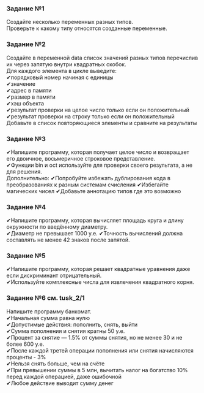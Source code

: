 ### Задание №1 
Создайте несколько переменных разных типов.  
Проверьте к какому типу относятся созданные переменные.

### Задание №2 
Создайте в переменной data список значений разных типов перечислив их через запятую внутри квадратных скобок.  
Для каждого элемента в цикле выведите:  
✔порядковый номер начиная с единицы  
✔значение  
✔адрес в памяти  
✔размер в памяти  
✔хэш объекта  
✔результат проверки на целое число только если он положительный  
✔результат проверки на строку только если он положительный  
Добавьте в список повторяющиеся элементы и сравните на результаты

### Задание №3 
✔Напишите программу, которая получает целое число и возвращает его двоичное, восьмеричное строковое представление.  
✔Функции bin и oct используйте для проверки своего результата, а не для решения.  
Дополнительно: ✔Попробуйте избежать дублирования кода в преобразованиях к разным системам счисления ✔Избегайте магических чисел ✔Добавьте аннотацию типов где это возможно

### Задание №4 
✔Напишите программу, которая вычисляет площадь круга и длину окружности по введённому диаметру.  
✔Диаметр не превышает 1000 у.е. ✔Точность вычислений должна составлять не менее 42 знаков после запятой.

### Задание №5 
✔Напишите программу, которая решает квадратные уравнения даже если дискриминант отрицательный.  
✔Используйте комплексные числа для извлечения квадратного корня.

### Задание №6  см. tusk_2/1
Напишите программу банкомат.  
✔Начальная сумма равна нулю  
✔Допустимые действия: пополнить, снять, выйти  
✔Сумма пополнения и снятия кратны 50 у.е.  
✔Процент за снятие — 1.5% от суммы снятия, но не менее 30 и не более 600 у.е.  
✔После каждой третей операции пополнения или снятия начисляются проценты - 3%  
✔Нельзя снять больше, чем на счёте  
✔При превышении суммы в 5 млн, вычитать налог на богатство 10% перед каждой операцией, даже ошибочной  
✔Любое действие выводит сумму денег